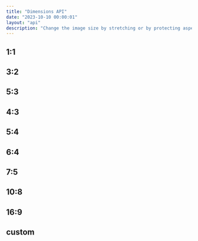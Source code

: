 ```yaml
---
title: "Dimensions API"
date: "2023-10-10 00:00:01"
layout: "api"
description: "Change the image size by stretching or by protecting aspect ration"
---
```


##  1:1

##  3:2

##  5:3

##  4:3

##  5:4 

##  6:4

##  7:5

##  10:8 

##  16:9

## custom


